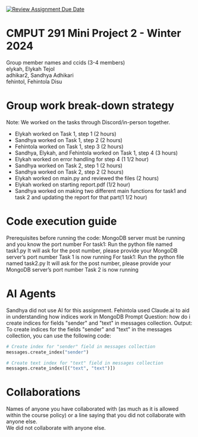 [![Review Assignment Due Date](https://classroom.github.com/assets/deadline-readme-button-24ddc0f5d75046c5622901739e7c5dd533143b0c8e959d652212380cedb1ea36.svg)](https://classroom.github.com/a/Fozs_Okj)
# CMPUT 291 Mini Project 2 - Winter 2024  
Group member names and ccids (3-4 members)  
  elykah, Elykah Tejol  
  adhikar2, Sandhya Adhikari  
  fehintol, Fehintola Disu  

# Group work break-down strategy
Note: We worked on the tasks through Discord/in-person together. 

- Elykah worked on Task 1, step 1 (2 hours) 
- Sandhya worked on Task 1, step 2 (2 hours) 
- Fehintola worked on Task 1, step 3 (2 hours)
- Sandhya, Elykah, and Fehintola worked on Task 1, step 4 (3 hours)
- Elykah worked on error handling for step 4 (1 1/2 hour)
- Sandhya worked on Task 2, step 1 (2 hours)
- Sandhya worked on Task 2, step 2 (2 hours)
- Elykah worked on main.py and reviewed the files (2 hours)
- Elykah worked on starting report.pdf (1/2 hour)
- Sandhya worked on making two different main functions for task1 and task 2 and updating the report for that part(1 1/2 hour)
  
# Code execution guide
Prerequisites before running the code: MongoDB server must be running and you know the port number
For task1:
  Run the python file named task1.py
  It will ask for the post number, please provide your MongoDB server’s port number
  Task 1 is now running
For task1:
  Run the python file named task2.py
  It will ask for the post number, please provide your MongoDB server’s port number
  Task 2 is now running


# AI Agents
Sandhya did not use AI for this assignment.
Fehintola used Claude.ai to aid in understanding how indices work in MongoDB
Prompt Question: how do i create indices for fields "sender" and "text" in messages collection. 
Output:
To create indices for the fields "sender" and "text" in the messages collection, you can use the following code:
```python
# Create index for "sender" field in messages collection
messages.create_index("sender")

# Create text index for "text" field in messages collection
messages.create_index([("text", "text")])

```
# Collaborations
Names of anyone you have collaborated with (as much as it is allowed within the course policy) or a line saying that you did not collaborate with anyone else.  
We did not collaborate with anyone else. 
